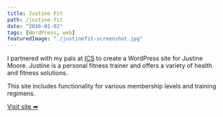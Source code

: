 ```yaml
---
title: Justine Fit
path: /justine-fit
date: "2016-01-02"
tags: [WordPress, web]
featuredImage: "./justinefit-screenshot.jpg"
---
```


I partnered with my pals at <a href="/ics">ICS</a> to create a WordPress site for Justine Moore. Justine is a personal fitness trainer and offers a variety of health and fitness solutions.

This site includes functionality for various membership levels and training regimens.

<a href="https://justinefit.com" class="btn btn-green" target="_blank">Visit site ➡</a>
